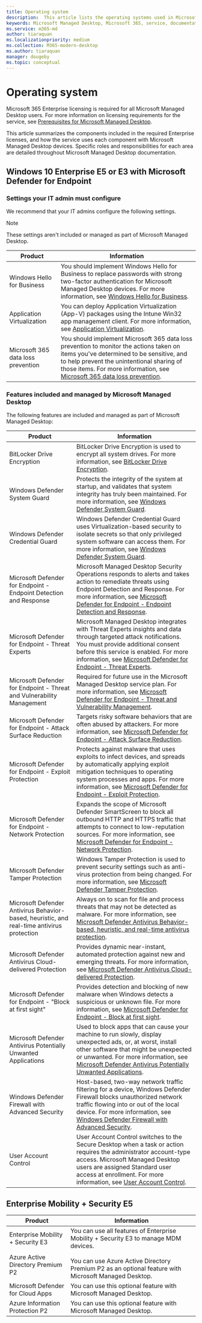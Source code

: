 ```yaml
---
title: Operating system
description:  This article lists the operating systems used in Microsoft Managed Desktop
keywords: Microsoft Managed Desktop, Microsoft 365, service, documentation
ms.service: m365-md
author: tiaraquan
ms.localizationpriority: medium
ms.collection: M365-modern-desktop
ms.author: tiaraquan
manager: dougeby
ms.topic: conceptual
---
```


# Operating system

<!-- Microsoft 365 E5; Device as a Service -->
<!-- in O365 table, standard suite, removed this sentence "Please see the Installation of Project/Visio 64bit Click to Run Addendum for important deployment instructions. -->

Microsoft 365 Enterprise licensing is required for all Microsoft Managed Desktop users. For more information on licensing requirements for the service, see [Prerequisites for Microsoft Managed Desktop](../prepare/prerequisites.md).

This article summarizes the components included in the required Enterprise licenses, and how the service uses each component with Microsoft Managed Desktop devices. Specific roles and responsibilities for each area are detailed throughout Microsoft Managed Desktop documentation.

## Windows 10 Enterprise E5 or E3 with Microsoft Defender for Endpoint

### Settings your IT admin must configure

We recommend that your IT admins configure the following settings.

> [!NOTE]
> These settings aren't included or managed as part of Microsoft Managed Desktop.

| Product | Information |
| ----- | ----- |
| Windows Hello for Business | You should implement Windows Hello for Business to replace passwords with strong two-factor authentication for Microsoft Managed Desktop devices. For more information, see [Windows Hello for Business](/windows/security/identity-protection/hello-for-business/hello-identity-verification). |
| Application Virtualization | You can deploy Application Virtualization (App-V) packages using the Intune Win32 app management client. For more information, see [Application Virtualization](/windows/application-management/app-v/appv-technical-reference). |
| Microsoft 365 data loss prevention | You should implement Microsoft 365 data loss prevention to monitor the actions taken on items you've determined to be sensitive, and to help prevent the unintentional sharing of those items. For more information, see [Microsoft 365 data loss prevention](/microsoft-365/compliance/endpoint-dlp-learn-about). |

### Features included and managed by Microsoft Managed Desktop

The following features are included and managed as part of Microsoft Managed Desktop:

| Product | Information |
| ----- | ----- |
| BitLocker Drive Encryption | BitLocker Drive Encryption is used to encrypt all system drives. For more information, see [BitLocker Drive Encryption](/windows/security/information-protection/bitlocker/bitlocker-overview). |
| Windows Defender System Guard | Protects the integrity of the system at startup, and validates that system integrity has truly been maintained. For more information, see [Windows Defender System Guard](/windows/security/threat-protection/windows-defender-system-guard/system-guard-how-hardware-based-root-of-trust-helps-protect-windows). |
| Windows Defender Credential Guard | Windows Defender Credential Guard uses Virtualization-based security to isolate secrets so that only privileged system software can access them. For more information, see [Windows Defender System Guard](/windows/security/threat-protection/windows-defender-system-guard/system-guard-how-hardware-based-root-of-trust-helps-protect-windows). |
| Microsoft Defender for Endpoint - Endpoint Detection and Response | Microsoft Managed Desktop Security Operations responds to alerts and takes action to remediate threats using Endpoint Detection and Response. For more information, see [Microsoft Defender for Endpoint - Endpoint Detection and Response](/windows/security/threat-protection/microsoft-defender-atp/overview-endpoint-detection-response). |
| Microsoft Defender for Endpoint - Threat Experts | Microsoft Managed Desktop integrates with Threat Experts insights and data through targeted attack notifications. You must provide additional consent before this service is enabled. For more information, see [Microsoft Defender for Endpoint - Threat Experts](/windows/security/threat-protection/microsoft-defender-atp/microsoft-threat-experts). |
| Microsoft Defender for Endpoint - Threat and Vulnerability Management | Required for future use in the Microsoft Managed Desktop service plan. For more information, see [Microsoft Defender for Endpoint - Threat and Vulnerability Management](/windows/security/threat-protection/microsoft-defender-atp/next-gen-threat-and-vuln-mgt). |
| Microsoft Defender for Endpoint - Attack Surface Reduction | Targets risky software behaviors that are often abused by attackers. For more information, see [Microsoft Defender for Endpoint - Attack Surface Reduction](/windows/security/threat-protection/microsoft-defender-atp/attack-surface-reduction). |
| Microsoft Defender for Endpoint - Exploit Protection | Protects against malware that uses exploits to infect devices, and spreads by automatically applying exploit mitigation techniques to operating system processes and apps. For more information, see [Microsoft Defender for Endpoint - Exploit Protection](/windows/security/threat-protection/microsoft-defender-atp/exploit-protection). |
| Microsoft Defender for Endpoint - Network Protection | Expands the scope of Microsoft Defender SmartScreen to block all outbound HTTP and HTTPS traffic that attempts to connect to low-reputation sources. For more information, see [Microsoft Defender for Endpoint - Network Protection](/windows/security/threat-protection/microsoft-defender-atp/network-protection). |
| Microsoft Defender Tamper Protection | Windows Tamper Protection is used to prevent security settings such as anti-virus protection from being changed. For more information, see [Microsoft Defender Tamper Protection](/windows/security/threat-protection/microsoft-defender-antivirus/prevent-changes-to-security-settings-with-tamper-protection). |
| Microsoft Defender Antivirus Behavior-based, heuristic, and real-time antivirus protection | Always on to scan for file and process threats that may not be detected as malware. For more information, see [Microsoft Defender Antivirus Behavior-based, heuristic, and real-time antivirus protection](/microsoft-365/security/defender-endpoint/microsoft-defender-antivirus-in-windows-10). |
| Microsoft Defender Antivirus Cloud-delivered Protection | Provides dynamic near-instant, automated protection against new and emerging threats. For more information, see [Microsoft Defender Antivirus Cloud-delivered Protection](/windows/security/threat-protection/microsoft-defender-antivirus/utilize-microsoft-cloud-protection-microsoft-defender-antivirus). |
| Microsoft Defender for Endpoint - "Block at first sight" | Provides detection and blocking of new malware when Windows detects a suspicious or unknown file. For more information, see [Microsoft Defender for Endpoint - Block at first sight](/windows/security/threat-protection/microsoft-defender-antivirus/configure-block-at-first-sight-microsoft-defender-antivirus). |
| Microsoft Defender Antivirus Potentially Unwanted Applications | Used to block apps that can cause your machine to run slowly, display unexpected ads, or, at worst, install other software that might be unexpected or unwanted. For more information, see [Microsoft Defender Antivirus Potentially Unwanted Applications](/windows/security/threat-protection/microsoft-defender-antivirus/detect-block-potentially-unwanted-apps-microsoft-defender-antivirus). |
| Windows Defender Firewall with Advanced Security | Host-based, two-way network traffic filtering for a device, Windows Defender Firewall blocks unauthorized network traffic flowing into or out of the local device. For more information, see [Windows Defender Firewall with Advanced Security](/windows/security/threat-protection/windows-firewall/windows-firewall-with-advanced-security). |
| User Account Control | User Account Control switches to the Secure Desktop when a task or action requires the administrator account-type access. Microsoft Managed Desktop users are assigned Standard user access at enrollment. For more information, see [User Account Control](/windows/security/identity-protection/user-account-control/how-user-account-control-works). |

## Enterprise Mobility + Security E5

| Product | Information |
| ----- | ----- |
| Enterprise Mobility + Security E3<br><br>Azure Active Directory Premium P2 | You can use all features of Enterprise Mobility + Security E3 to manage MDM devices.<br><br>You can use Azure Active Directory Premium P2 as an optional feature with Microsoft Managed Desktop. |
| Microsoft Defender for Cloud Apps | You can use this optional feature with Microsoft Managed Desktop.
| Azure Information Protection P2  | You can use this optional feature with Microsoft Managed Desktop.
